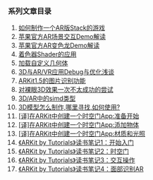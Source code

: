 ### 系列文章目录

1. [如何制作一个AR版Stack的游戏](https://juejin.im/post/5a32331f6fb9a0450671a50b)
2. [苹果官方AR场景交互Demo解读](https://juejin.im/post/5a65c25e6fb9a01cb80fdb5d)
3. [苹果官方AR变色龙Demo解读](https://juejin.im/post/5a76e1975188257a59119bac)
4. [着色器Shader的应用](https://juejin.im/post/5a8fe7a4f265da4e8123b96b)
5. [加载自定义几何体](https://juejin.im/post/5a955ee7f265da4e7071f1db)
6. [3D与AR/VR应用Debug与优化浅谈](https://juejin.im/post/5a9a3fbf6fb9a028d56691ac)
7. [ARKit1.5的图片识别功能](https://juejin.im/post/5aa616086fb9a028e0141dea)
8. [对裸眼3D效果一次不太成功的尝试](https://juejin.im/post/5ae5c6576fb9a07acf55eb6a)
9. [3D/AR中的simd类型](https://juejin.im/post/5b2b0ce4518825522609d18d)
10. [3D模型怎么制作,哪里寻找,如何使用?](https://juejin.im/post/5b47fc57f265da0f783c8d38)
11. [[译]在ARKit中创建一个时空门App:准备开始](https://xiaozhuanlan.com/topic/9175234608)
12. [[译]在ARKit中创建一个时空门App:添加物体](https://xiaozhuanlan.com/topic/9541708632)
13. [[译]在ARKit中创建一个时空门App:材质和光照](https://xiaozhuanlan.com/topic/6589430127)
14. [《ARKit by Tutorials》读书笔记1：开始入门](https://xiaozhuanlan.com/topic/2315870946)
15. [《ARKit by Tutorials》读书笔记2：时空门](https://xiaozhuanlan.com/topic/2486059137)
16. [《ARKit by Tutorials》读书笔记3：交互操作](https://xiaozhuanlan.com/topic/4605712893)
17. [《ARKit by Tutorials》读书笔记4：面部识别AR](https://xiaozhuanlan.com/topic/0532147869)

